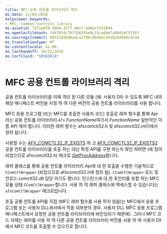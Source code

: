 ```yaml
---
title: MFC 공용 컨트롤 라이브러리 격리
ms.date: 11/04/2016
helpviewer_keywords:
- MFC, Common Controls library
ms.assetid: 7471e6f0-49b0-47f7-86e7-8d6bc3541694
ms.openlocfilehash: fd47854c7073565fbe0c15ca6be7a9843af5f387
ms.sourcegitcommit: 6052185696adca270bc9bdbec45a626dd89cdcdd
ms.translationtype: MT
ms.contentlocale: ko-KR
ms.lasthandoff: 10/31/2018
ms.locfileid: "50583614"
---
```

# <a name="isolation-of-the-mfc-common-controls-library"></a>MFC 공용 컨트롤 라이브러리 격리

공용 컨트롤 라이브러리를 이제 격리 된 다른 모듈 (예: 사용자 Dll) 수 있도록 MFC 내의 해당 매니페스트 버전을 지정 하 여 다른 버전의 공용 컨트롤 라이브러리를 사용 합니다.

MFC 응용 프로그램 (또는 MFC를 호출한 사용자 코드) 호출로 래퍼 함수를 통해 Api 라는 공용 컨트롤 라이브러리 `Afx` *FunctionName*여기서 *FunctionName* 일반적인 이름 API 제어 합니다. 이러한 래퍼 함수는 afxcomctl32.h 및 afxcomctl32.inl이에서 정의 됩니다.

사용할 수는 [AFX_COMCTL32_IF_EXISTS](reference/run-time-object-model-services.md#afx_comctl32_if_exists) 하 고 [AFX_COMCTL32_IF_EXISTS2](reference/run-time-object-model-services.md#afx_comctl32_if_exists2) 공용 컨트롤 라이브러리를 호출 하는 대신 특정 API를 구현 하는지 확인 하려면 (에 정의 되었으므로 afxcomctl32.h) 매크로 [GetProcAddress](../build/getprocaddress.md)합니다.

래퍼 클래스를 통해 공용 컨트롤 라이브러리 Api에 대 한 호출을 수행한 기술적으로 `CComCtlWrapper` (되었으므로 afxcomctl32.h에 정의 됨). `CComCtlWrapper` 로드 및 언로드 comctl32.dll 담당 이기도 합니다. 인스턴스에 대 한 포인터를 포함 하는 MFC 모듈 상태 `CComCtlWrapper`합니다. 사용 하 여 래퍼 클래스에 액세스할 수 있습니다는 `afxComCtlWrapper` 매크로입니다.

호출 공통 컨트롤 API를 직접 (MFC 래퍼 함수를 사용 하지 않음)는 MFC에서 응용 프로그램 또는 사용자 DLL에서에서 작동 대부분의 경우, 사용자 DLL MFC 응용 프로그램 매니페스트에서 요청한 공용 컨트롤 라이브러리에 바인딩되기 때문에). 그러나 MFC 코드 자체는 래퍼를 사용 하 여 다른 공용 컨트롤 라이브러리 버전을 사용 하 여 사용자 Dll에서 MFC 코드를 호출할 수 있으므로 합니다.

